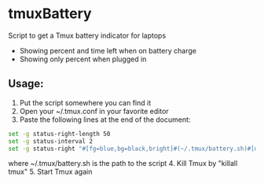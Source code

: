 tmuxBattery
===========

Script to get a Tmux battery indicator for laptops

* Showing percent and time left when on battery charge
* Showing only percent when plugged in

## Usage:
1. Put the script somewhere you can find it
2. Open your ~/.tmux.conf in your favorite editor
3. Paste the following lines at the end of the document: 

```bash
set -g status-right-length 50
set -g status-interval 2                           
set -g status-right "#[fg=blue,bg=black,bright]#(~/.tmux/battery.sh)#[default]"
```

where ~/.tmux/battery.sh is the path to the script 
4. Kill Tmux by "killall tmux"
5. Start Tmux again
